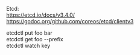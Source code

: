 

Etcd:      
https://etcd.io/docs/v3.4.0/       
https://godoc.org/github.com/coreos/etcd/clientv3       


etcdctl put foo bar   
etcdctl get foo --prefix    
etcdctl watch key

